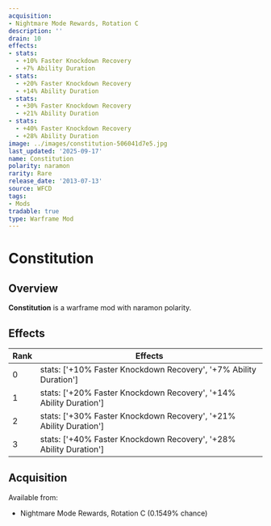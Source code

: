 ```yaml
---
acquisition:
- Nightmare Mode Rewards, Rotation C
description: ''
drain: 10
effects:
- stats:
  - +10% Faster Knockdown Recovery
  - +7% Ability Duration
- stats:
  - +20% Faster Knockdown Recovery
  - +14% Ability Duration
- stats:
  - +30% Faster Knockdown Recovery
  - +21% Ability Duration
- stats:
  - +40% Faster Knockdown Recovery
  - +28% Ability Duration
image: ../images/constitution-506041d7e5.jpg
last_updated: '2025-09-17'
name: Constitution
polarity: naramon
rarity: Rare
release_date: '2013-07-13'
source: WFCD
tags:
- Mods
tradable: true
type: Warframe Mod
---
```


# Constitution

## Overview

**Constitution** is a warframe mod with naramon polarity.

## Effects

| Rank | Effects |
|------|----------|
| 0 | stats: ['+10% Faster Knockdown Recovery', '+7% Ability Duration'] |
| 1 | stats: ['+20% Faster Knockdown Recovery', '+14% Ability Duration'] |
| 2 | stats: ['+30% Faster Knockdown Recovery', '+21% Ability Duration'] |
| 3 | stats: ['+40% Faster Knockdown Recovery', '+28% Ability Duration'] |

## Acquisition

Available from:
- Nightmare Mode Rewards, Rotation C (0.1549% chance)

